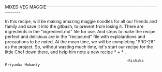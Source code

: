 MIXED VEG MAGGIE-----------------------------------------------------------------



In this recipe, will be making amazing maggie noodles for all our friends and family and save it into the gitbash, to prevent from losing it. 
There are ingredients in the "ingredient.md" file for use.
And steps to make the recipe perfect and delicious are in the "recipe.md" file with explaiantions and precautions to be noted.
At the mean time, we will be completing "PRO-26" as the project.
So, without wasting much time, let's start our recipe for the little Chef down there, and help him note a new recipe * + * .



                                                            -Rishika Priyanka Mohanty





